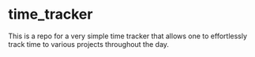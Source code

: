 # time_tracker
This is a repo for a very simple time tracker that allows one to effortlessly track time to various projects throughout the day.
